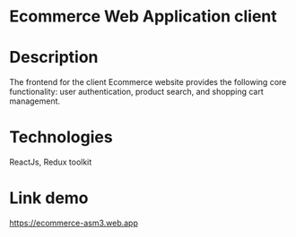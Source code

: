 # Ecommerce Web Application client
# Description
The frontend for the client Ecommerce website provides the following core functionality: user authentication, product search, and shopping cart management.
# Technologies
ReactJs, Redux toolkit
# Link demo
https://ecommerce-asm3.web.app
